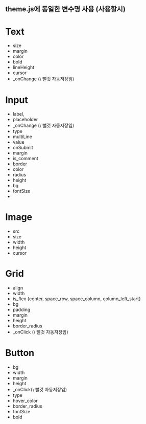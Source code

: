 ## theme.js에 동일한 변수명 사용 (사용할시)

# Text

- size
- margin
- color
- bold
- lineHeight
- cursor
- \_onChange (\ 뺄것 자동저장임)

# Input

- label,
- placeholder
- \_onChange (\ 뺄것 자동저장임)
- type
- multiLine
- value
- onSubmit
- margin
- is_comment
- border
- color
- radius
- height
- bg
- fontSize
-

# Image

- src
- size
- width
- height
- cursor 

# Grid

- align
- width
- is_flex {center, space_row, space_column, column_left_start}
- bg
- padding
- margin
- height
- border_radius
- \_onClick (\ 뺄것 자동저장임)

# Button

- bg
- width
- margin
- height
- \_onClick(\ 뺄것 자동저장임)
- type
- hover_color
- border_radius
- fontSize
- bold

